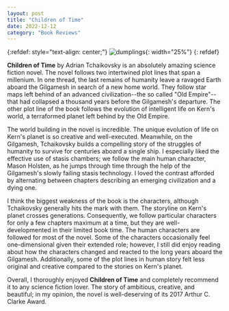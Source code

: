 ```yaml
---
layout: post
title: "Children of Time"
date: 2022-12-12
category: "Book Reviews"
---
```


{:refdef: style="text-align: center;"}
![dumplings](https://ryanlu41.github.io/images/blog/children_of_time_cover.jpeg){: width="25%"}
{: refdef}

**Children of Time** by Adrian Tchaikovsky is an absolutely amazing science fiction novel. The novel follows two intertwined plot lines that span a millenium. In one thread, the last remains of humanity leave a ravaged Earth aboard the Gilgamesh in search of a new home world. They follow star maps left behind of an advanced civilization--the so called "Old Empire"--that had collapsed a thousand years before the Gilgamesh's departure. The other plot line of the book follows the evolution of intelligent life on Kern's world, a terraformed planet left behind by the Old Empire. 

The world building in the novel is incredible. The unique evolution of life on Kern's planet is so creative and well-executed. Meanwhile, on the Gilgamesh, Tchaikovsky builds a compelling story of the struggles of humanity to survive for centuries aboard a single ship. I especially liked the effective use of stasis chambers; we follow the main human character, Mason Holsten, as he jumps through time through the help of the Gilgamesh's slowly failing stasis technology. I loved the contrast afforded by alternating between chapters describing an emerging civilization and a dying one.

I think the biggest weakness of the book is the characters, although Tchaikovsky generally hits the mark with them. The storyline on Kern's planet crosses generations. Consequently, we follow particular characters for only a few chapters maximum at a time, but they are well-developmented in their limited book time. The human characters are followed for most of the novel. Some of the characters occasionally feel one-dimensional given their extended role; however, I still did enjoy reading about how the characters changed and reacted to the long years aboard the Gilgamesh. Additionally, some of the plot lines in human story felt less original and creative compared to the stories on Kern's planet.

Overall, I thoroughly enjoyed **Children of Time** and completely recommend it to any science fiction lover. The story of ambitious, creative, and beautiful; in my opinion, the novel is well-deserving of its 2017 Arthur C. Clarke Award.
